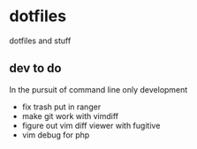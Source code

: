 # dotfiles

dotfiles and stuff

## dev to do

In the pursuit of command line only development

* fix trash put in ranger
* make git work with vimdiff
* figure out vim diff viewer with fugitive
* vim debug for php
